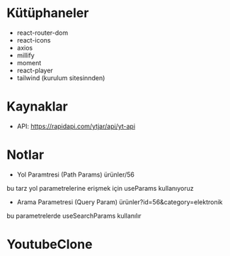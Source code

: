 # Kütüphaneler
- react-router-dom
- react-icons
- axios
- millify
- moment
- react-player
- tailwind (kurulum sitesinnden)



# Kaynaklar
- API: https://rapidapi.com/ytjar/api/yt-api

# Notlar
- Yol Paramtresi (Path Params)
ürünler/56

bu tarz yol parametrelerine erişmek için useParams kullanıyoruz


- Arama Parametresi (Query Param)
ürünler?id=56&category=elektronik

bu parametrelerde useSearchParams kullanılır


# YoutubeClone

